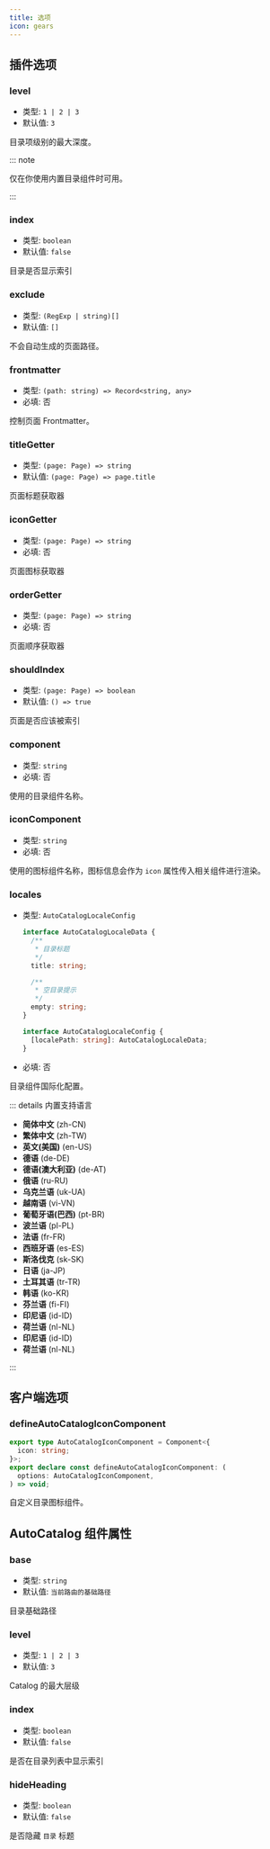 ```yaml
---
title: 选项
icon: gears
---
```


## 插件选项

### level

- 类型: `1 | 2 | 3`
- 默认值: `3`

目录项级别的最大深度。

::: note

仅在你使用内置目录组件时可用。

:::

### index

- 类型: `boolean`
- 默认值: `false`

目录是否显示索引

### exclude

- 类型: `(RegExp | string)[]`
- 默认值: `[]`

不会自动生成的页面路径。

### frontmatter

- 类型: `(path: string) => Record<string, any>`
- 必填: 否

控制页面 Frontmatter。

### titleGetter

- 类型: `(page: Page) => string`
- 默认值: `(page: Page) => page.title`

页面标题获取器

### iconGetter

- 类型: `(page: Page) => string`
- 必填: 否

页面图标获取器

### orderGetter

- 类型: `(page: Page) => string`
- 必填: 否

页面顺序获取器

### shouldIndex

- 类型: `(page: Page) => boolean`
- 默认值: `() => true`

页面是否应该被索引

### component

- 类型: `string`
- 必填: 否

使用的目录组件名称。

### iconComponent

- 类型: `string`
- 必填: 否

使用的图标组件名称，图标信息会作为 `icon` 属性传入相关组件进行渲染。

### locales

- 类型: `AutoCatalogLocaleConfig`

  ```ts
  interface AutoCatalogLocaleData {
    /**
     * 目录标题
     */
    title: string;

    /**
     * 空目录提示
     */
    empty: string;
  }

  interface AutoCatalogLocaleConfig {
    [localePath: string]: AutoCatalogLocaleData;
  }
  ```

- 必填: 否

目录组件国际化配置。

::: details 内置支持语言

- **简体中文** (zh-CN)
- **繁体中文** (zh-TW)
- **英文(美国)** (en-US)
- **德语** (de-DE)
- **德语(澳大利亚)** (de-AT)
- **俄语** (ru-RU)
- **乌克兰语** (uk-UA)
- **越南语** (vi-VN)
- **葡萄牙语(巴西)** (pt-BR)
- **波兰语** (pl-PL)
- **法语** (fr-FR)
- **西班牙语** (es-ES)
- **斯洛伐克** (sk-SK)
- **日语** (ja-JP)
- **土耳其语** (tr-TR)
- **韩语** (ko-KR)
- **芬兰语** (fi-FI)
- **印尼语** (id-ID)
- **荷兰语** (nl-NL)
- **印尼语** (id-ID)
- **荷兰语** (nl-NL)

:::

## 客户端选项

### defineAutoCatalogIconComponent

```ts
export type AutoCatalogIconComponent = Component<{
  icon: string;
}>;
export declare const defineAutoCatalogIconComponent: (
  options: AutoCatalogIconComponent,
) => void;
```

自定义目录图标组件。

## AutoCatalog 组件属性

### base

- 类型: `string`
- 默认值: `当前路由的基础路径`

目录基础路径

### level

- 类型: `1 | 2 | 3`
- 默认值: `3`

Catalog 的最大层级

### index

- 类型: `boolean`
- 默认值: `false`

是否在目录列表中显示索引

### hideHeading

- 类型: `boolean`
- 默认值: `false`

是否隐藏 `目录` 标题
